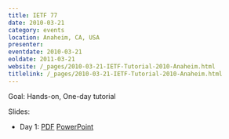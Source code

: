 ```yaml
---
title: IETF 77
date: 2010-03-21
category: events
location: Anaheim, CA, USA
presenter:
eventdate: 2010-03-21
eoldate: 2011-03-21
website: /_pages/2010-03-21-IETF-Tutorial-2010-Anaheim.html
titlelink: /_pages/2010-03-21-IETF-Tutorial-2010-Anaheim.html
---
```


Goal: Hands-on, One-day tutorial

Slides:
- Day 1: [PDF](https://docs.google.com/open?id=0B4EuVzA5UdPRRG9FTkZDenZXdk0) [PowerPoint](https://docs.google.com/open?id=0B4EuVzA5UdPRbnVTd01LYWp3RXc)
